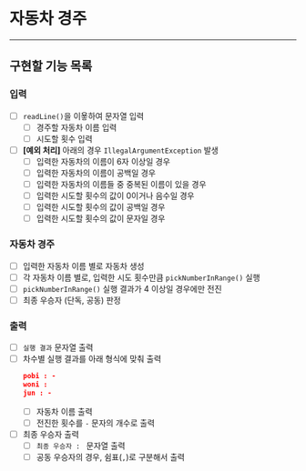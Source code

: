 # 자동차 경주

---

## 구현할 기능 목록

### 입력

- [ ] `readLine()`을 이욯하여 문자열 입력
    - [ ] 경주할 자동차 이름 입력
    - [ ] 시도할 횟수 입력
- [ ] **[예외 처리]** 아래의 경우 `IllegalArgumentException` 발생
    - [ ] 입력한 자동차의 이름이 6자 이상일 경우
    - [ ] 입력한 자동차의 이름이 공백일 경우
    - [ ] 입력한 자동차의 이름들 중 중복된 이름이 있을 경우
    - [ ] 입력한 시도할 횟수의 값이 0이거나 음수일 경우
    - [ ] 입력한 시도할 횟수의 값이 공백일 경우
    - [ ] 입력한 시도할 횟수의 값이 문자일 경우

### 자동차 경주

- [ ] 입력한 자동차 이름 별로 자동차 생성
- [ ] 각 자동차 이름 별로, 입력한 시도 횟수만큼 `pickNumberInRange()` 실행
- [ ] `pickNumberInRange()` 실행 결과가 4 이상일 경우에만 전진
- [ ] 최종 우승자 (단독, 공동) 판정

### 출력

- [ ] `실행 결과` 문자열 출력
- [ ] 차수별 실행 결과를 아래 형식에 맞춰 출력
    ``` JSON
    pobi : -
    woni :
    jun : -
    ```
    - [ ] 자동차 이름 출력
    - [ ] 전진한 횟수를 `-` 문자의 개수로 출력
- [ ] 최종 우승자 출력
    - [ ] `최종 우승자 : ` 문자열 출력
    - [ ] 공동 우승자의 경우, 쉼표(`,`)로 구분해서 출력
